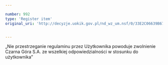 ```yaml
---

number: 992
type: 'Register item'
original_uri: 'http://decyzje.uokik.gov.pl/nd_wz_um.nsf/0/33E2C06639B67995C12572DD0032978C?OpenDocument'


---
```


„Nie przestrzeganie regulaminu przez Użytkownika powoduje zwolnienie Czarna Góra S.A. ze wszelkiej odpowiedzialności w stosunku do użytkownika”
